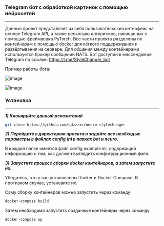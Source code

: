 ### Telegram бот с обработкой картинок с помощью нейросетей
---
Данный проект представляет из себя пользовательский интерфейс на основе Telegram API, а также несколько алгоритмов, написанных с помощью фреймворка PyTorch. 
Все части проекта разделены по контейнерам с помощью docker для лёгкого поддерживания и развёртывания на сервере. Для общения между контейнерами используется брокер сообщений NATS.
Бот доступен в мессенджере Telegram по ссылке: https://t.me/StyleChanger_bot

Пример работы бота:

![image](https://github.com/qdzzzxc/neuro-stylechanger/assets/126320160/42ad9b16-1d9c-4b71-9919-6c4903c0b04c)

![image](https://github.com/qdzzzxc/neuro-stylechanger/assets/126320160/96954b46-4ec8-4474-b012-4dbb8015f032)


### Установка
---

***1) Клонируйте данный репозиторий***

```bash
git clone https://github.com/qdzzzxc/neuro-stylechanger
```

***2) Перейдите в директорию проекта и задайте все необходые параметры в файлах config.ini в папках bot и neuro.***

В каждой папке имеется файл config.example.ini, содержащий информацию о том, как должен выглядить конфигурационный файл.

***3) Запустите процесс сборки docker контейнеров, а затем запустите их.***
    
Убедитесь, что у вас установлены Docker и Docker Compose. В противном случае, установите их.

Саму сборку контейнеров можно запустить через команду
```bash
docker-compose build
```

Затем необходимо запустить созданные контейнеры через команду
```bash
docker-compose up
```
